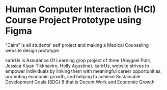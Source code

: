 # Human Computer Interaction (HCI) Course Project Prototype using Figma

"Calm" is all students' self project and making a Medical Counseling website design prototype 

karirUs is Assurance Of Learning grop project of three (Abygael Putri, Jessica Kiyan Tikkhaviro, Holly Agustine). karirUs, website strives to empower individuals by linking them with meaningful career opportunities, promoting economic growth, and helping to achieve Sustainable Development Goals (SDG) 8 that is Decent Work and Economic Growth.
